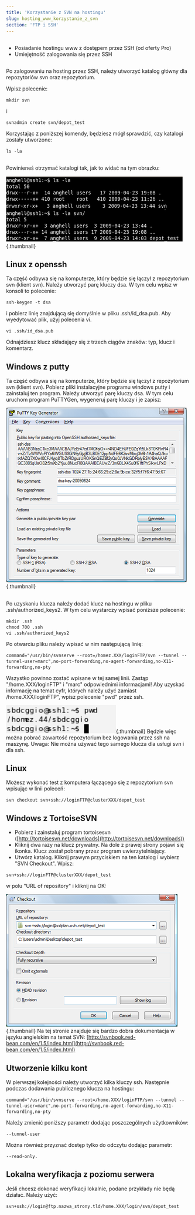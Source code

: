 ```yaml
---
title: 'Korzystanie z SVN na hostingu'
slug: hosting_www_korzystanie_z_svn
section: 'FTP i SSH'
---
```


## 

- Posiadanie hostingu www z dostępem przez SSH (od oferty Pro)
- Umiejętność zalogowania się przez SSH




## 
Po zalogowaniu na hosting przez SSH, należy utworzyć katalog główny dla repozytoriów svn oraz repozytorium.

Wpisz polecenie:


```
mkdir svn
```


i


```
svnadmin create svn/depot_test
```


Korzystając z poniższej komendy, będziesz mógł sprawdzić, czy katalogi zostały utworzone:


```
ls -la
```




## 
Powinieneś otrzymać katalogi tak, jak to widać na tym obrazku:

![](images/img_3078.jpg){.thumbnail}


## Linux z openssh
Ta część odbywa się na komputerze, który będzie się łączył z repozytorium svn (klient svn). Należy utworzyć parę kluczy dsa. W tym celu wpisz w konsoli to polecenie:


```
ssh-keygen -t dsa
```


i pobierz linię znajdującą się domyślnie w pliku .ssh/id_dsa.pub. Aby wyedytować plik, użyj polecenia vi. 


```
vi .ssh/id_dsa.pub
```


Odnajdziesz klucz składający się z trzech ciągów znaków: typ, klucz i komentarz.


## Windows z putty
Ta część odbywa się na komputerze, który będzie się łączył z repozytorium svn (klient svn).
Pobierz pliki instalacyjne programu windows putty i zainstaluj ten program.
Należy utworzyć parę kluczy dsa. W tym celu uruchom program PuTTYGen, wygeneruj parę kluczy i je zapisz:

![](images/img_3079.jpg){.thumbnail}


## 
Po uzyskaniu klucza należy dodać klucz na hostingu w pliku .ssh/authorized_keys2. W tym celu wystarczy wpisać poniższe polecenie:


```
mkdir .ssh
chmod 700 .ssh
vi .ssh/authorized_keys2
```


Po otwarciu pliku należy wpisać w nim następującą linię:


```
command="/usr/bin/svnserve --root=/homez.XXX/loginFTP/svn --tunnel --tunnel-user=marc",no-port-forwarding,no-agent-forwarding,no-X11-forwarding,no-pty
```


Wszystko powinno zostać wpisane w tej samej linii.
Zastąp "/home.XXX/loginFTP" i "marc" odpowiednimi informacjami!
Aby uzyskać informację na temat cyfr, których należy użyć zamiast /home.XXX/loginFTP", wpisz polecenie "pwd" przez ssh.

![](images/img_3080.jpg){.thumbnail}
Będzie więc można pobrać zawartość repozytorium bez logowania przez ssh na maszynę.
Uwaga: Nie można używać tego samego klucza dla usługi svn i dla ssh.


## Linux
Możesz wykonać test z komputera łączącego się z repozytorium svn wpisując w linii poleceń:


```
svn checkout svn+ssh://loginFTP@clusterXXX/depot_test
```




## Windows z TortoiseSVN

- Pobierz i zainstaluj program tortoisesvn ([http://tortoisesvn.net/downloads](http://tortoisesvn.net/downloads))
- Kliknij dwa razy na klucz prywatny. Na dole z prawej strony pojawi się ikonka. Klucz został pobrany przez program uwierzytelniający. 
- Utwórz katalog. Kliknij prawym przyciskiem na ten katalog i wybierz "SVN Checkout". Wpisz:


```
svn+ssh://loginFTP@clusterXXX/depot_test
```



w polu "URL of repository" i kliknij na OK:

![](images/img_3081.jpg){.thumbnail}
Na tej stronie znajduje się bardzo dobra dokumentacja w języku angielskim na temat SVN: [http://svnbook.red-bean.com/en/1.5/index.html](http://svnbook.red-bean.com/en/1.5/index.html)


## Utworzenie kilku kont
W pierwszej kolejności należy utworzyć kilka kluczy ssh. Następnie podczas dodawania publicznego klucza na hostingu:


```
command="/usr/bin/svnserve --root=/home.XXX/loginFTP/svn --tunnel --tunnel-user=marc",no-port-forwarding,no-agent-forwarding,no-X11-forwarding,no-pty
```


Należy zmienić poniższy parametr dodając poszczególnych użytkowników:


```
--tunnel-user
```


Można również przyznać dostęp tylko do odczytu dodając parametr:


```
--read-only.
```




## Lokalna weryfikacja z poziomu serwera
Jeśli chcesz dokonać weryfikacji lokalnie, podane przykłady nie będą działać. 
Należy użyć:


```
svn+ssh://login@ftp.nazwa_strony.tld/home.XXX/login/svn/depot_test
```



